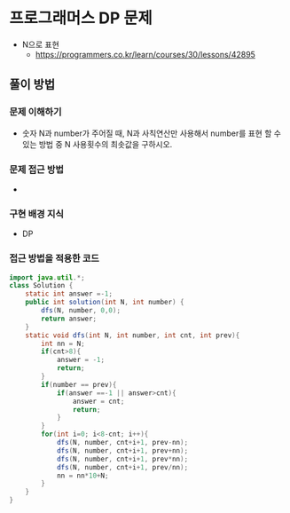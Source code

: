 # 프로그래머스 DP 문제
- N으로 표현
    - https://programmers.co.kr/learn/courses/30/lessons/42895

## 풀이 방법
### 문제 이해하기
- 숫자 N과 number가 주어질 때, N과 사칙연산만 사용해서 number를 표현 할 수 있는 방법 중 N 사용횟수의 최솟값을 구하시오.

### 문제 접근 방법
- 
### 구현 배경 지식
- DP
### 접근 방법을 적용한 코드
```java
import java.util.*;
class Solution {
    static int answer =-1;
    public int solution(int N, int number) {
        dfs(N, number, 0,0);
        return answer;
    }
    static void dfs(int N, int number, int cnt, int prev){
        int nn = N;
        if(cnt>8){
            answer = -1;
            return;
        }
        if(number == prev){
            if(answer ==-1 || answer>cnt){
                answer = cnt;
                return;
            }
        }
        for(int i=0; i<8-cnt; i++){
            dfs(N, number, cnt+i+1, prev-nn);
            dfs(N, number, cnt+i+1, prev+nn);
            dfs(N, number, cnt+i+1, prev*nn);
            dfs(N, number, cnt+i+1, prev/nn);
            nn = nn*10+N;
        }
    }
}
```

